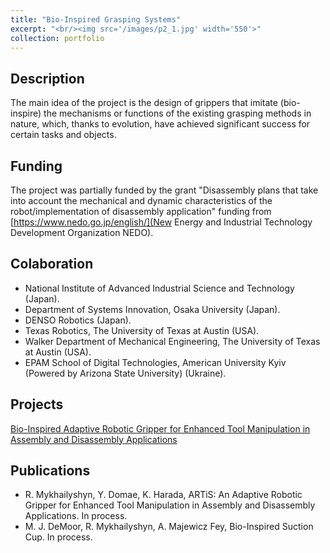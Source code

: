```yaml
---
title: "Bio-Inspired Grasping Systems"
excerpt: "<br/><img src='/images/p2_1.jpg' width='550'>"
collection: portfolio
---
```

## Description
The main idea of the project is the design of grippers that imitate (bio-inspire) the mechanisms or functions of the existing grasping methods in nature, which, thanks to evolution, have achieved significant success for certain tasks and objects.

## Funding
The project was partially funded by the grant "Disassembly plans that take into account the mechanical and dynamic characteristics of the robot/implementation of disassembly application" funding from [https://www.nedo.go.jp/english/](New Energy and Industrial Technology Development Organization NEDO).

## Colaboration
* National Institute of Advanced Industrial Science and Technology (Japan).
* Department of Systems Innovation, Osaka University (Japan).
* DENSO Robotics (Japan).
* Texas Robotics, The University of Texas at Austin (USA).
* Walker Department of Mechanical Engineering, The University of Texas at Austin (USA).
* EPAM School of Digital Technologies, American University Kyiv (Powered by Arizona State University) (Ukraine).

## Projects

<a href="https://romanmykhailyshyn.github.io/artis/" target="_blank" rel="noopener">Bio-Inspired Adaptive Robotic Gripper for Enhanced Tool Manipulation in Assembly and Disassembly Applications</a>

## Publications

* R. Mykhailyshyn, Y. Domae, K. Harada, ARTiS: An Adaptive Robotic Gripper for Enhanced Tool Manipulation in Assembly and Disassembly Applications.  In process.
* M. J. DeMoor, R. Mykhailyshyn, A. Majewicz Fey, Bio-Inspired Suction Cup. In process.